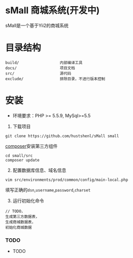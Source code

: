 # sMall 商城系统(开发中)

sMall是一个基于Yii2的商城系统

# 目录结构
```
build/                  内部编译工具
docs/                   项目文档
src/                    源代码
exclude/                排除目录，不进行版本控制
```

# 安装

+ 环境要求：PHP >= 5.5.9, MySql>=5.5

1. 下载项目

`git clone https://github.com/hustshenl/sMall small`

[composer](https://getcomposer.org/)安装第三方组件

```shell
cd small/src
composer update
```
2. 配置数据库信息、域名信息

`vim src/environments/prod/common/config/main-local.php`

填写正确的`dsn`,`username`,`password`,`charset`

3. 运行初始化命令

```shell
// TODO，
生成第三方数据表，
生成商城数据表，
初始化商城数据
```


### TODO

+ TODO
